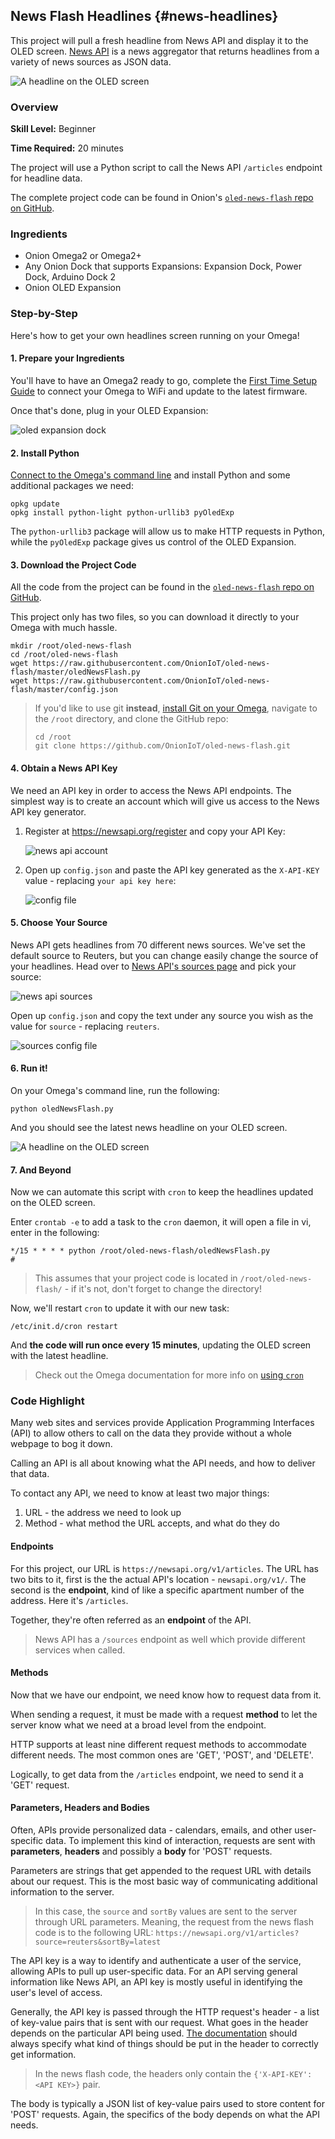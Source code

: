 ## News Flash Headlines {#news-headlines}

This project will pull a fresh headline from News API and display it to the OLED screen. [News API](https://newsapi.org/) is a news aggregator that returns headlines from a variety of news sources as JSON data.

![A headline on the OLED screen](./img/news-flash-photo.jpg)


### Overview

**Skill Level:** Beginner

**Time Required:** 20 minutes

The project will use a Python script to call the News API `/articles` endpoint for headline data.

The complete project code can be found in Onion's [`oled-news-flash` repo on GitHub](https://github.com/OnionIoT/oled-news-flash).


### Ingredients

* Onion Omega2 or Omega2+
* Any Onion Dock that supports Expansions: Expansion Dock, Power Dock, Arduino Dock 2
* Onion OLED Expansion


### Step-by-Step

Here's how to get your own headlines screen running on your Omega!

#### 1. Prepare your Ingredients

You'll have to have an Omega2 ready to go, complete the [First Time Setup Guide](https://docs.onion.io/omega2-docs/first-time-setup.html) to connect your Omega to WiFi and update to the latest firmware.

Once that's done, plug in your OLED Expansion:

![oled expansion dock](https://raw.githubusercontent.com/OnionIoT/Onion-Docs/master/Omega2/Documentation/Hardware-Overview/img/oled-expansion-dock-45deg.jpg)


#### 2. Install Python

[Connect to the Omega's command line](https://docs.onion.io/omega2-docs/connecting-to-the-omega-terminal.html) and install Python and some additional packages we need:

```
opkg update
opkg install python-light python-urllib3 pyOledExp
```

The `python-urllib3` package will allow us to make HTTP requests in Python, while the `pyOledExp` package gives us control of the OLED Expansion.


#### 3. Download the Project Code

All the code from the project can be found in the [`oled-news-flash` repo on GitHub](https://github.com/OnionIoT/oled-news-flash).

This project only has two files, so you can download it directly to your Omega with much hassle.

```
mkdir /root/oled-news-flash
cd /root/oled-news-flash
wget https://raw.githubusercontent.com/OnionIoT/oled-news-flash/master/oledNewsFlash.py
wget https://raw.githubusercontent.com/OnionIoT/oled-news-flash/master/config.json
```

>If you'd like to use git **instead**, [install Git on your Omega](https://docs.onion.io/omega2-docs/installing-and-using-git.html), navigate to the `/root` directory, and clone the GitHub repo:
>
>```
>cd /root
>git clone https://github.com/OnionIoT/oled-news-flash.git
>```

#### 4. Obtain a News API Key

We need an API key in order to access the News API endpoints. The simplest way is to create an account which will give us access to the News API key generator.

1. Register at https://newsapi.org/register and copy your API Key:

	![news api account](./img/news-flash-1-api-key.png)

1. Open up `config.json` and paste the API key generated as the `X-API-KEY` value - replacing `your api key here`:

	![config file](./img/news-flash-2-config-file.png)


#### 5. Choose Your Source

News API gets headlines from 70 different news sources. We've set the default source to Reuters, but you can change easily change the source of your headlines. Head over to [News API's sources page](https://newsapi.org/sources) and pick your source:

![news api sources](./img/news-flash-3-news-api-sources.png)

Open up `config.json` and copy the text under any source you wish as the value for `source` - replacing `reuters`.

![sources config file](./img/news-flash-4-config-file-source.png)


#### 6. Run it!

On your Omega's command line, run the following:

```
python oledNewsFlash.py
```

And you should see the latest news headline on your OLED screen.

![A headline on the OLED screen](./img/news-flash-photo.jpg)

#### 7. And Beyond

Now we can automate this script with `cron` to keep the headlines updated on the OLED screen.

Enter `crontab -e` to add a task to the `cron` daemon, it will open a file in vi, enter in the following:

```
*/15 * * * * python /root/oled-news-flash/oledNewsFlash.py
#
```

> This assumes that your project code is located in `/root/oled-news-flash/` - if it's not, don't forget to change the directory!


Now, we'll restart `cron` to update it with our new task:

```
/etc/init.d/cron restart
```

And **the code will run once every 15 minutes**, updating the OLED screen with the latest headline.

> Check out the Omega documentation for more info on [using `cron`](https://docs.onion.io/omega2-docs/running-a-command-on-a-schedule.html)


### Code Highlight

Many web sites and services provide Application Programming Interfaces (API) to allow others to call on the data they provide without a whole webpage to bog it down.

Calling an API is all about knowing what the API needs, and how to deliver that data.

To contact any API, we need to know at least two major things:

1. URL - the address we need to look up
2. Method - what method the URL accepts, and what do they do

#### Endpoints

For this project, our URL is `https://newsapi.org/v1/articles`. The URL has two bits to it, first is the the actual API's location - `newsapi.org/v1/`. The second is the **endpoint**, kind of like a specific apartment number of the address. Here it's `/articles`.

Together, they're often referred as an **endpoint** of the API.

>News API has a `/sources` endpoint as well which provide different services when called.

#### Methods

Now that we have our endpoint, we need know how to request data from it.

When sending a request, it must be made with a request **method** to let the server know what we need at a broad level from the endpoint.

HTTP supports at least nine different request methods to accommodate different needs. The most common ones are 'GET', 'POST', and 'DELETE'.

Logically, to get data from the `/articles` endpoint, we need to send it a 'GET' request.

#### Parameters, Headers and Bodies

Often, APIs provide personalized data - calendars, emails, and other user-specific data. To implement this kind of interaction, requests are sent with **parameters**, **headers** and possibly a **body** for 'POST' requests.

Parameters are strings that get appended to the request URL with details about our request. This is the most basic way of communicating additional information to the server.

>In this case, the `source` and `sortBy` values are sent to the server through URL parameters. Meaning, the request from the news flash code is to the following URL: `https://newsapi.org/v1/articles?source=reuters&sortBy=latest`

The API key is a way to identify and authenticate a user of the service, allowing APIs to pull up user-specific data. For an API serving general information like News API, an API key is mostly useful in identifying the user's level of access.

Generally, the API key is passed through the HTTP request's header - a list of key-value pairs that is sent with our request. What goes in the header depends on the particular API being used. [The documentation](https://newsapi.org/#documentation) should always specify what kind of things should be put in the header to correctly get information.

>In the news flash code, the headers only contain the `{'X-API-KEY':<API KEY>}` pair.

The body is typically a JSON list of key-value pairs used to store content for 'POST' requests. Again, the specifics of the body depends on what the API needs.
